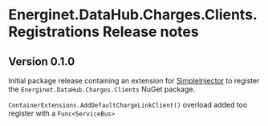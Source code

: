 # Energinet.DataHub.Charges.Clients.Registrations Release notes

## Version 0.1.0

Initial package release containing an extension for [SimpleInjector](https://simpleinjector.org/) to register the `Energinet.DataHub.Charges.Clients` NuGet package.

`ContainerExtensions.AddDefaultChargeLinkClient()` overload added too register with a `Func<ServiceBus>`
